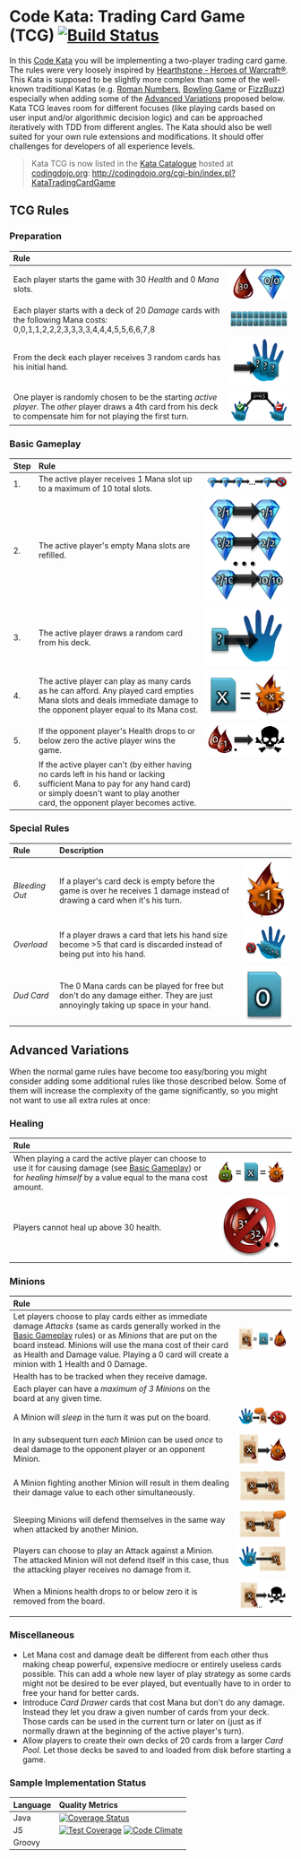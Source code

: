 # Code Kata: Trading Card Game (TCG) [![Build Status](https://travis-ci.org/bkimminich/kata-tcg.svg?branch=master)](https://travis-ci.org/bkimminich/kata-tcg)

In this [Code Kata](http://en.wikipedia.org/wiki/Kata_\(programming\))
you will be implementing a two-player trading card game. The rules were
very loosely inspired by
[Hearthstone - Heroes of Warcraft®](http://us.battle.net/hearthstone/en/).
This Kata is supposed to be slightly more complex than some of the
well-known traditional Katas (e.g.
[Roman Numbers](http://codingdojo.org/cgi-bin/wiki.pl?KataRomanNumerals),
[Bowling Game](http://codingdojo.org/cgi-bin/wiki.pl?KataBowling) or
[FizzBuzz](http://codingdojo.org/cgi-bin/wiki.pl?KataFizzBuzz))
especially when adding some of the
[Advanced Variations](#advanced-variations) proposed below. Kata TCG
leaves room for different focuses (like playing cards based on user
input and/or algorithmic decision logic) and can be approached
iteratively with TDD from different angles. The Kata should also be well
suited for your own rule extensions and modifications. It should offer
challenges for developers of all experience levels.

> Kata TCG is now listed in the
> [Kata Catalogue](http://codingdojo.org/cgi-bin/index.pl?KataCatalogue)
> hosted at [codingdojo.org](http://codingdojo.org/):
> <http://codingdojo.org/cgi-bin/index.pl?KataTradingCardGame>

## TCG Rules

### Preparation

| Rule                                                                                                                                                                  |                                                                                    |
|:----------------------------------------------------------------------------------------------------------------------------------------------------------------------|:-----------------------------------------------------------------------------------|
| Each player starts the game with 30 _Health_ and 0 _Mana_ slots.                                                                                                      | ![Starting Health and Mana](doc/Preparation1_StartingHealthAndMana.png)            |
| Each player starts with a deck of 20 _Damage_ cards with the following Mana costs: 0,0,1,1,2,2,2,3,3,3,3,4,4,4,5,5,6,6,7,8                                            | ![Default Starting Deck](doc/Preparation2_DefaultStartingDeck.png)                 |
| From the deck each player receives 3 random cards has his initial hand.                                                                                               | ![Draw Starting Hand](doc/Preparation3_DrawStartingHand.png)                       |
| One player is randomly chosen to be the starting _active player_. The _other_ player draws a 4th card from his deck to compensate him for not playing the first turn. | ![Starting Player and Extra Card](doc/Preparation4_StartingPlayerAndExtraCard.png) |

### Basic Gameplay

| Step | Rule                                                                                                                                                                                                         |                                                          |
|:-----|:-------------------------------------------------------------------------------------------------------------------------------------------------------------------------------------------------------------|:---------------------------------------------------------|
| 1.   | The active player receives 1 Mana slot up to a maximum of 10 total slots.                                                                                                                                    | ![Receiving Mana Slot](doc/Basic1_ReceivingManaSlot.png) |
| 2.   | The active player's empty Mana slots are refilled.                                                                                                                                                           | ![Mana Refill](doc/Basic2_ManaRefill.png)                |
| 3.   | The active player draws a random card from his deck.                                                                                                                                                         | ![Draw Card](doc/Basic3_DrawCard.png)                    |
| 4.   | The active player can play as many cards as he can afford. Any played card empties Mana slots and deals immediate damage  to the opponent player equal to its Mana cost.                                     | ![Cause Damage](doc/Basic4_CauseDamage.png)              |
| 5.   | If the opponent player's Health drops to or below zero the active player wins the game.                                                                                                                      | ![Kill Opponent](doc/Basic5_KillOpponent.png)            |
| 6.   | If the active player can't (by either having no cards left in his hand or lacking sufficient Mana to pay for any hand card) or simply doesn't want to play another card, the opponent player becomes active. |                                                          |

### Special Rules

| Rule           | Description                                                                                                                    |                                        |
|:---------------|:-------------------------------------------------------------------------------------------------------------------------------|:---------------------------------------|
| _Bleeding Out_ | If a player's card deck is empty before the game is over he receives 1 damage instead of drawing a card when it's his turn.    | ![Bleedout](doc/Special1_Bleedout.png) |
| _Overload_     | If a player draws a card that lets his hand size become >5 that card is discarded instead of being put into his hand.          | ![Overload](doc/Special2_Overload.png) |
| _Dud Card_     | The 0 Mana cards can be played for free but don't do any damage either. They are just annoyingly taking up space in your hand. | ![Dud Card](doc/Special3_DudCard.png)  |

## Advanced Variations

When the normal game rules have become too easy/boring you might
consider adding some additional rules like those described below. Some
of them will increase the complexity of the game significantly, so you
might not want to use all extra rules at once:

### Healing

| Rule                                                                                                                                                                                     |                                           |
|:-----------------------------------------------------------------------------------------------------------------------------------------------------------------------------------------|:------------------------------------------|
| When playing a card the active player can choose to use it for causing damage (see [Basic Gameplay](#basic-gameplay)) or for _healing himself_ by a value equal to the mana cost amount. | ![Healing](doc/Healing1_Healing.png)      |
| Players cannot heal up above 30 health.                                                                                                                                                  | ![Health Cap](doc/Healing2_HealthCap.png) |

### Minions

| Rule                                                                                                                                                                                                                                                                                                                                                |                                                                                        |
|:----------------------------------------------------------------------------------------------------------------------------------------------------------------------------------------------------------------------------------------------------------------------------------------------------------------------------------------------------|:---------------------------------------------------------------------------------------|
| Let players choose to play cards either as immediate damage _Attacks_ (same as cards generally worked in the [Basic Gameplay](#basic-gameplay) rules) or as _Minions_ that are put on the board instead. Minions will use the mana cost of their card as Health and Damage value. Playing a 0 card will create a minion with 1 Health and 0 Damage. | ![Playing Card as Minion](doc/Minions1_PlayingCardAsMinion.png)                        |
| Health has to be tracked when they receive damage.                                                                                                                                                                                                                                                                                                                                                                                          ||
| Each player can have a _maximum of 3 Minions_ on the board at any given time.                                                                                                                                                                                                                                                                       |                                                                                        |
| A Minion will _sleep_ in the turn it was put on the board.                                                                                                                                                                                                                                                                                          | ![Sleeping on first turn](doc/Minions2_SleepingOnFirstTurn.png)                        |
| In any subsequent turn _each_ Minion can be used _once_ to deal damage to the opponent player or an opponent Minion.                                                                                                                                                                                                                                | ![Attacking Opponent or enemy Minion](doc/Minions3_AttackingOpponentOrEnemyMinion.png) |
| A Minion fighting another Minion will result in them dealing their damage value to each other simultaneously.                                                                                                                                                                                                                                       | ![Simultaneous Damage](doc/Minions4_SimultaneousDamage.png)                            |
| Sleeping Minions will defend themselves in the same way when attacked by another Minion.                                                                                                                                                                                                                                                            | ![Sleeping Minions fight back](doc/Minions5_SleepingMinionsFightBack.png)              |
| Players can choose to play an Attack against a Minion. The attacked Minion will not defend itself in this case, thus the attacking player receives no damage from it.                                                                                                                                                                               | ![Player fighting Minion](doc/Minions6_PlayerFightingMinion.png)                       |
| When a Minions health drops to or below zero it is removed from the board.                                                                                                                                                                                                                                                                          | ![Kill Minion](doc/Minions7_KillMinion.png)                                            |

### Miscellaneous

- Let Mana cost and damage dealt be different from each other thus
  making cheap powerful, expensive mediocre or entirely useless cards
  possible. This can add a whole new layer of play strategy as some
  cards might not be desired to be ever played, but eventually have to
  in order to free your hand for better cards.
- Introduce _Card Drawer_ cards that cost Mana but don't do any damage.
  Instead they let you draw a given number of cards from your deck.
  Those cards can be used in the current turn or later on (just as if
  normally drawn at the beginning of the active player's turn).
- Allow players to create their own decks of 20 cards from a larger
  _Card Pool_. Let those decks be saved to and loaded from disk before
  starting a game.

### Sample Implementation Status

| Language | Quality Metrics                                                                                                                                                                                                                                                                         |
|:---------|:----------------------------------------------------------------------------------------------------------------------------------------------------------------------------------------------------------------------------------------------------------------------------------------|
| Java     | [![Coverage Status](https://coveralls.io/repos/bkimminich/kata-tcg/badge.png?branch=master)](https://coveralls.io/r/bkimminich/kata-tcg?branch=master)                                                                                                                                  |
| JS       | [![Test Coverage](https://codeclimate.com/github/bkimminich/kata-tcg/badges/coverage.svg)](https://codeclimate.com/github/bkimminich/kata-tcg) [![Code Climate](https://codeclimate.com/github/bkimminich/kata-tcg/badges/gpa.svg)](https://codeclimate.com/github/bkimminich/kata-tcg) |
| Groovy   |                                                                                                                                                                                                                                                                                         |

